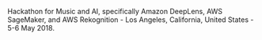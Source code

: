 Hackathon for Music and AI, specifically Amazon DeepLens, AWS SageMaker, and AWS Rekognition - Los Angeles, California, United States - 5-6 May 2018.